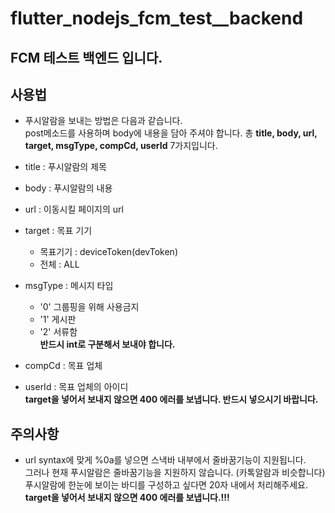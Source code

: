 # flutter_nodejs_fcm_test__backend

## FCM 테스트 백엔드 입니다.

## 사용법
- 푸시알람을 보내는 방법은 다음과 같습니다.             
post메소드를 사용하며 body에 내용을 담아 주셔야 합니다.
총 **title, body, url, target, msgType, compCd, userId** 7가지입니다.    

- title : 푸시알람의 제목  
- body : 푸시알람의 내용  
- url : 이동시킬 페이지의 url  
- target : 목표 기기     
    - 목표기기 : deviceToken(devToken)    
    - 전체 : ALL  
- msgType : 메시지 타입    
    - '0'  그룹핑을 위해 사용금지 
    - '1'  게시판 
    - '2'  서류함    
**반드시 int로 구분해서 보내야 합니다.**
- compCd : 목표 업체    
- userId : 목표 업체의 아이디    
**target을 넣어서 보내지 않으면 400 에러를 보냅니다. 반드시 넣으시기 바랍니다.**      
          

## 주의사항
- url syntax에 맞게 %0a를 넣으면 스낵바 내부에서 줄바꿈기능이 지원됩니다.               
그러나 현재 푸시알람은 줄바꿈기능을 지원하지 않습니다. (카톡알람과 비슷합니다)              
푸시알람에 한눈에 보이는 바디를 구성하고 싶다면 20자 내에서 처리해주세요.               
**target을 넣어서 보내지 않으면 400 에러를 보냅니다.!!!**              